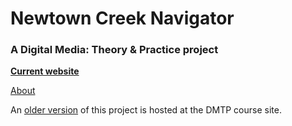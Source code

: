 # Newtown Creek Navigator

### A Digital Media: Theory & Practice project

[**Current website**](https://dmtp.tonywu.org/)

[About](https://dmtp.tonywu.org/article/about)

An [older version](https://composingdigitalmedia.org/s20_dmtp/web/tow/)
of this project is hosted at the DMTP course site.
